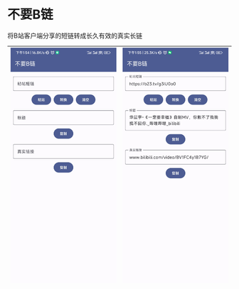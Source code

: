 # 不要B链

将B站客户端分享的短链转成长久有效的真实长链

| ![](files/img1.jpg) |   ![](files/img2.jpg)   |
| ------------------- | ---- |

